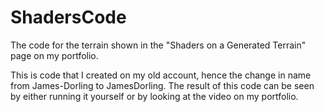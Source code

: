 # ShadersCode
The code for the terrain shown in the "Shaders on a Generated Terrain" page on my portfolio.

This is code that I created on my old account, hence the change in name from James-Dorling to JamesDorling. The result of this code can be seen by either running it yourself 
or by looking at the video on my portfolio.

